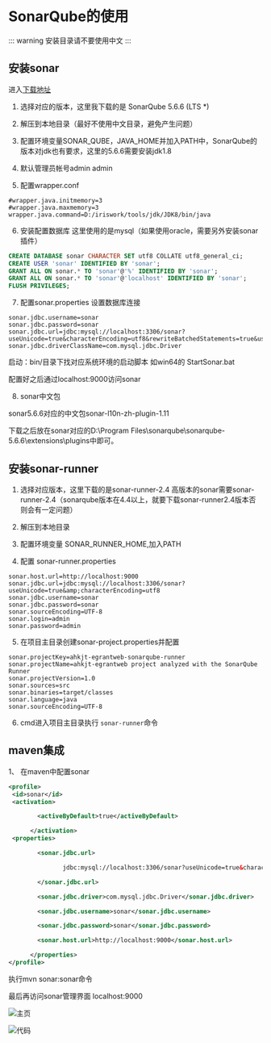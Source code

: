 
# SonarQube的使用

::: warning
安装目录请不要使用中文
:::

## 安装sonar 
进入[下载地址](https://www.sonarqube.org/downloads/)

1. 选择对应的版本，这里我下载的是 SonarQube 5.6.6 (LTS *)

2. 解压到本地目录（最好不使用中文目录，避免产生问题）

3. 配置环境变量SONAR_QUBE，JAVA_HOME并加入PATH中，SonarQube的版本对jdk也有要求，这里的5.6.6需要安装jdk1.8

4. 默认管理员帐号admin admin

5. 配置wrapper.conf

~~~
#wrapper.java.initmemory=3
#wrapper.java.maxmemory=3
wrapper.java.command=D:/iriswork/tools/jdk/JDK8/bin/java
~~~

6. 安装配置数据库
这里使用的是mysql（如果使用oracle，需要另外安装sonar插件）
~~~ sql
CREATE DATABASE sonar CHARACTER SET utf8 COLLATE utf8_general_ci; 
CREATE USER 'sonar' IDENTIFIED BY 'sonar';
GRANT ALL ON sonar.* TO 'sonar'@'%' IDENTIFIED BY 'sonar';
GRANT ALL ON sonar.* TO 'sonar'@'localhost' IDENTIFIED BY 'sonar';
FLUSH PRIVILEGES;
~~~

7. 配置sonar.properties
设置数据库连接
~~~
sonar.jdbc.username=sonar 
sonar.jdbc.password=sonar 
sonar.jdbc.url=jdbc:mysql://localhost:3306/sonar?useUnicode=true&characterEncoding=utf8&rewriteBatchedStatements=true&useConfigs=maxPerformance
sonar.jdbc.driverClassName=com.mysql.jdbc.Driver 
~~~


启动：bin/目录下找对应系统环境的启动脚本 如win64的 StartSonar.bat

配置好之后通过localhost:9000访问sonar

8. sonar中文包

sonar5.6.6对应的中文包sonar-l10n-zh-plugin-1.11

下载之后放在sonar对应的D:\Program Files\sonarqube\sonarqube-5.6.6\extensions\plugins中即可。

## 安装sonar-runner
1. 选择对应版本，这里下载的是sonar-runner-2.4
高版本的sonar需要sonar-runner-2.4（sonarqube版本在4.4以上，就要下载sonar-runner2.4版本否则会有一定问题）

2. 解压到本地目录

3. 配置环境变量 SONAR_RUNNER_HOME,加入PATH

4. 配置 sonar-runner.properties
~~~ properties
sonar.host.url=http://localhost:9000
sonar.jdbc.url=jdbc:mysql://localhost:3306/sonar?useUnicode=true&amp;characterEncoding=utf8
sonar.jdbc.username=sonar
sonar.jdbc.password=sonar
sonar.sourceEncoding=UTF-8
sonar.login=admin
sonar.password=admin
~~~

5. 在项目主目录创建sonar-project.properties并配置
~~~ properties
sonar.projectKey=ahkjt-egrantweb-sonarqube-runner 
sonar.projectName=ahkjt-egrantweb project analyzed with the SonarQube Runner 
sonar.projectVersion=1.0 
sonar.sources=src 
sonar.binaries=target/classes 
sonar.language=java 
sonar.sourceEncoding=UTF-8 
~~~

6. cmd进入项目主目录执行 `sonar-runner`命令




## maven集成

1、 在maven中配置sonar

~~~ xml
<profile>
 <id>sonar</id>
 <activation>

        <activeByDefault>true</activeByDefault>

      </activation>
 <properties>

        <sonar.jdbc.url>

               jdbc:mysql://localhost:3306/sonar?useUnicode=true&characterEncoding=utf8

        </sonar.jdbc.url>

        <sonar.jdbc.driver>com.mysql.jdbc.Driver</sonar.jdbc.driver>

        <sonar.jdbc.username>sonar</sonar.jdbc.username>

        <sonar.jdbc.password>sonar</sonar.jdbc.password>

        <sonar.host.url>http://localhost:9000</sonar.host.url>

      </properties>
</profile>

~~~

执行mvn sonar:sonar命令


最后再访问sonar管理界面 localhost:9000

![主页](https://gitee.com/zengsl/picBed/raw/master/img/20200910153503.png)

![代码](https://gitee.com/zengsl/picBed/raw/master/img/20200910153559.png)